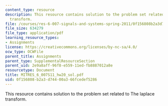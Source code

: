 ```yaml
---
content_type: resource
description: This resource contains solution to the problem set related to The laplace
  transform.
file: /courses/res-6-007-signals-and-systems-spring-2011/0f156808b2a3d74400a366fcedef5286_MITRES_6_007S11_hw20_sol.pdf
file_size: 634279
file_type: application/pdf
learning_resource_types:
- Assignments
license: https://creativecommons.org/licenses/by-nc-sa/4.0/
ocw_type: OCWFile
parent_title: Assignments
parent_type: SupplementalResourceSection
parent_uid: 2e9a8aff-96f8-e559-11ed-fb8887012a8e
resourcetype: Document
title: MITRES_6_007S11_hw20_sol.pdf
uid: 0f156808-b2a3-d744-00a3-66fcedef5286
---
```

This resource contains solution to the problem set related to The laplace transform.